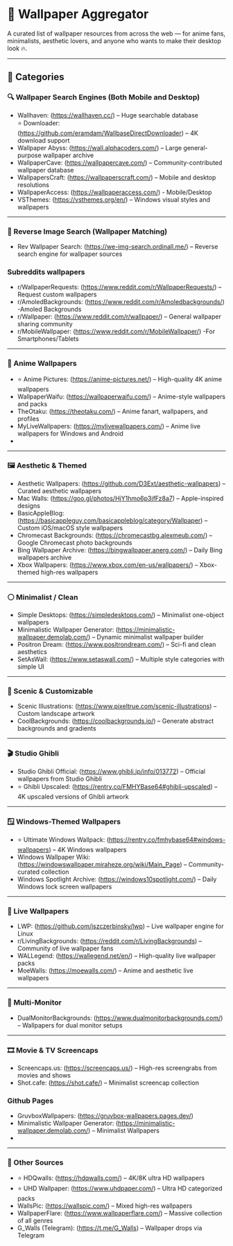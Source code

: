 # 🎨 Wallpaper Aggregator

A curated list of wallpaper resources from across the web — for anime fans, minimalists, aesthetic lovers, and anyone who wants to make their desktop look 🔥.

---

## 📂 Categories

### 🔍 Wallpaper Search Engines (Both Mobile and Desktop)
- Wallhaven: (https://wallhaven.cc/) – Huge searchable database  
  ⭐ Downloader: (https://github.com/eramdam/WallbaseDirectDownloader) – 4K download support  
- Wallpaper Abyss: (https://wall.alphacoders.com/) – Large general-purpose wallpaper archive  
- WallpaperCave: (https://wallpapercave.com/) – Community-contributed wallpaper database  
- WallpapersCraft: (https://wallpaperscraft.com/) – Mobile and desktop resolutions
- WallpaperAccess: (https://wallpaperaccess.com/) - Mobile/Desktop 
- VSThemes: (https://vsthemes.org/en/) – Windows visual styles and wallpapers

---

### 🔄 Reverse Image Search (Wallpaper Matching)
- Rev Wallpaper Search: (https://we-img-search.ordinall.me/) – Reverse search engine for wallpaper sources  
### Subreddits wallpapers
- r/WallpaperRequests: (https://www.reddit.com/r/WallpaperRequests/) – Request custom wallpapers
- r/AmoledBackgrounds: (https://www.reddit.com/r/Amoledbackgrounds/) -Amoled Backgrounds
- r/Wallpaper: (https://www.reddit.com/r/wallpaper/) – General wallpaper sharing community
- r/MobileWallpaper: (https://www.reddit.com/r/MobileWallpaper/) -For Smartphones/Tablets
---

### 🐉 Anime Wallpapers
- ⭐ Anime Pictures: (https://anime-pictures.net/) – High-quality 4K anime wallpapers  
- WallpaperWaifu: (https://wallpaperwaifu.com/) – Anime-style wallpapers and packs  
- TheOtaku: (https://theotaku.com/) – Anime fanart, wallpapers, and profiles  
- MyLiveWallpapers: (https://mylivewallpapers.com/) – Anime live wallpapers for Windows and Android
- 

---

### 🖼️ Aesthetic & Themed
- Aesthetic Wallpapers: (https://github.com/D3Ext/aesthetic-wallpapers) – Curated aesthetic wallpapers  
- Mac Walls: (https://goo.gl/photos/HjY1hmo6p3jfFz8a7) – Apple-inspired designs  
- BasicAppleBlog: (https://basicappleguy.com/basicappleblog/category/Wallpaper) – Custom iOS/macOS style wallpapers  
- Chromecast Backgrounds: (https://chromecastbg.alexmeub.com/) – Google Chromecast photo backgrounds  
- Bing Wallpaper Archive: (https://bingwallpaper.anerg.com/) – Daily Bing wallpapers archive  
- Xbox Wallpapers: (https://www.xbox.com/en-us/wallpapers/) – Xbox-themed high-res wallpapers

---

### ⚪ Minimalist / Clean
- Simple Desktops: (https://simpledesktops.com/) – Minimalist one-object wallpapers  
- Minimalistic Wallpaper Generator: (https://minimalistic-wallpaper.demolab.com/) – Dynamic minimalist wallpaper builder  
- Positron Dream: (https://www.positrondream.com/) – Sci-fi and clean aesthetics  
- SetAsWall: (https://www.setaswall.com/) – Multiple style categories with simple UI

---

### 🌄 Scenic & Customizable
- Scenic Illustrations: (https://www.pixeltrue.com/scenic-illustrations) – Custom landscape artwork  
- CoolBackgrounds: (https://coolbackgrounds.io/) – Generate abstract backgrounds and gradients

---

### 🎬 Studio Ghibli
- Studio Ghibli Official: (https://www.ghibli.jp/info/013772) – Official wallpapers from Studio Ghibli  
- ⭐ Ghibli Upscaled: (https://rentry.co/FMHYBase64#ghibli-upscaled) – 4K upscaled versions of Ghibli artwork

---

### 🪟 Windows-Themed Wallpapers
- ⭐ Ultimate Windows Wallpack: (https://rentry.co/fmhybase64#windows-wallpapers) – 4K Windows wallpapers  
- Windows Wallpaper Wiki: (https://windowswallpaper.miraheze.org/wiki/Main_Page) – Community-curated collection  
- Windows Spotlight Archive: (https://windows10spotlight.com/) – Daily Windows lock screen wallpapers

---

### 🎥 Live Wallpapers
- LWP: (https://github.com/jszczerbinsky/lwp) – Live wallpaper engine for Linux  
- r/LivingBackgrounds: (https://reddit.com/r/LivingBackgrounds) – Community of live wallpaper fans  
- WALLegend: (https://wallegend.net/en/) – High-quality live wallpaper packs  
- MoeWalls: (https://moewalls.com/) – Anime and aesthetic live wallpapers

---

### 👥 Multi-Monitor 
- DualMonitorBackgrounds: (https://www.dualmonitorbackgrounds.com/) – Wallpapers for dual monitor setups

---

### 🎞️ Movie & TV Screencaps
- Screencaps.us: (https://screencaps.us/) – High-res screengrabs from movies and shows  
- Shot.cafe: (https://shot.cafe/) – Minimalist screencap collection

### Github Pages
- GruvboxWallpapers: (https://gruvbox-wallpapers.pages.dev/)
- Minimalistic Wallpaper Generator: (https://minimalistic-wallpaper.demolab.com/) – Minimalist Wallpapers
- 

---

### 📱 Other Sources
- ⭐ HDQwalls: (https://hdqwalls.com/) – 4K/8K ultra HD wallpapers  
- ⭐ UHD Wallpaper: (https://www.uhdpaper.com/) – Ultra HD categorized packs
- WallsPic: (https://wallspic.com/) – Mixed high-res wallpapers  
- WallpaperFlare: (https://www.wallpaperflare.com/) – Massive collection of all genres    
- G_Walls (Telegram): (https://t.me/G_Walls) – Wallpaper drops via Telegram
